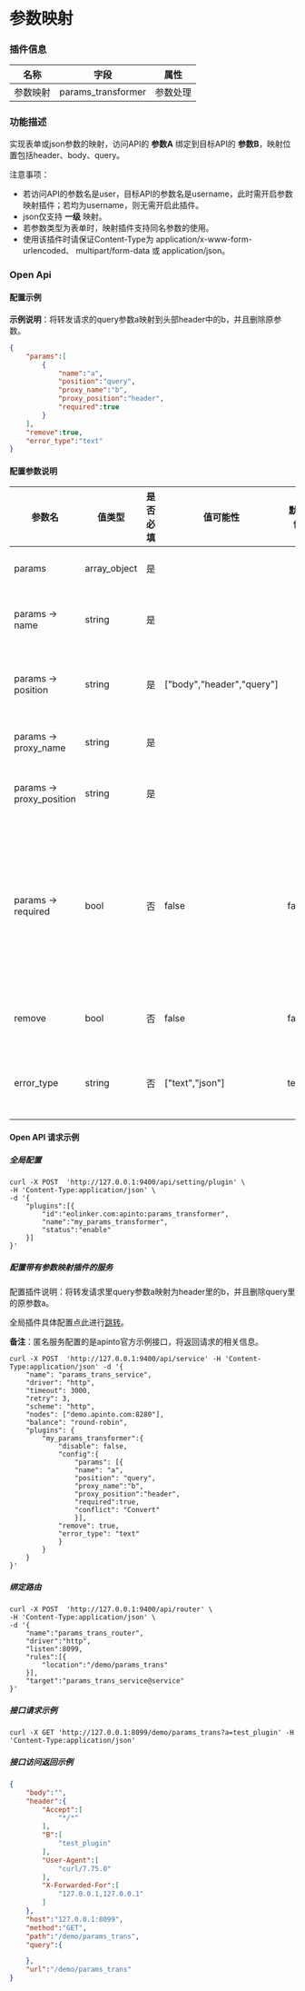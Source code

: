 # 参数映射
### 插件信息

| 名称     | 字段               | 属性     |
| -------- | ------------------ | -------- |
| 参数映射 | params_transformer | 参数处理 |

### 功能描述

实现表单或json参数的映射，访问API的 **参数A** 绑定到目标API的 **参数B**，映射位置包括header、body、query。

注意事项：

- 若访问API的参数名是user，目标API的参数名是username，此时需开启参数映射插件；若均为username，则无需开启此插件。
- json仅支持 **一级** 映射。
- 若参数类型为表单时，映射插件支持同名参数的使用。
- 使用该插件时请保证Content-Type为 application/x-www-form-urlencoded、 multipart/form-data 或 application/json。

### Open Api

#### 配置示例

**示例说明**：将转发请求的query参数a映射到头部header中的b，并且删除原参数。

```json
{
    "params":[
        {
            "name":"a",
            "position":"query",
            "proxy_name":"b",
            "proxy_position":"header",
            "required":true
        }
    ],
    "remove":true,
    "error_type":"text"
}
```



#### 配置参数说明

| 参数名                   | 值类型       | 是否必填 | 值可能性                  | 默认值 | 说明                                               |
| ------------------------ | ------------ | -------- | ------------------------- | ------ | -------------------------------------------------- |
| params                   | array_object | 是       |                           |        | 映射参数列表                                       |
| params -> name           | string       | 是       |                           |        | 待映射参数名称                                     |
| params -> position       | string       | 是       | ["body","header","query"] |        | 待映射参数所在位置                                 |
| params -> proxy_name     | string       | 是       |                           |        | 目标参数名称                                       |
| params -> proxy_position | string       | 是       |                           |        | 目标参数所在位置                                   |
| params -> required       | bool         | 否       | false                     | false  | 待映射参数是否必含，如为true，该参数不存在时会报错 |
| remove                   | bool         | 否       | false                     | false  | 映射后删除原参数                                   |
| error_type               | string       | 否       | ["text","json"]           | text   | 插件返回报错的类型                                 |

#### Open API 请求示例

##### 全局配置

```shell
curl -X POST  'http://127.0.0.1:9400/api/setting/plugin' \
-H 'Content-Type:application/json' \
-d '{
    "plugins":[{
        "id":"eolinker.com:apinto:params_transformer",
        "name":"my_params_transformer",
        "status":"enable"
    }]
}'
```

##### 配置带有参数映射插件的服务

配置插件说明：将转发请求里query参数a映射为header里的b，并且删除query里的原参数a。

全局插件具体配置点此进行[跳转](/docs/apinto/plugins)。

**备注**：匿名服务配置的是apinto官方示例接口，将返回请求的相关信息。

```shell
curl -X POST  'http://127.0.0.1:9400/api/service' -H 'Content-Type:application/json' -d '{
    "name": "params_trans_service",
    "driver": "http",
    "timeout": 3000,
    "retry": 3,
    "scheme": "http",
    "nodes": ["demo.apinto.com:8280"],
    "balance": "round-robin",
    "plugins": {
        "my_params_transformer":{
            "disable": false,
            "config":{
                "params": [{
                "name": "a",
                "position": "query",
                "proxy_name":"b",
                "proxy_position":"header",
                "required":true,
                "conflict": "Convert"
                }],
            "remove": true,
            "error_type": "text"
            }
        }
    }
}' 
```

##### 绑定路由

```shell
curl -X POST  'http://127.0.0.1:9400/api/router' \
-H 'Content-Type:application/json' \
-d '{
    "name":"params_trans_router",
    "driver":"http",
    "listen":8099,
    "rules":[{
        "location":"/demo/params_trans"
    }],
    "target":"params_trans_service@service"
}'
```

##### 接口请求示例

```shell
curl -X GET 'http://127.0.0.1:8099/demo/params_trans?a=test_plugin' -H 'Content-Type:application/json'
```

##### 接口访问返回示例

```json
{
    "body":"",
    "header":{
        "Accept":[
            "*/*"
        ],
        "B":[
            "test_plugin"
        ],
        "User-Agent":[
            "curl/7.75.0"
        ],
        "X-Forwarded-For":[
            "127.0.0.1,127.0.0.1"
        ]
    },
    "host":"127.0.0.1:8099",
    "method":"GET",
    "path":"/demo/params_trans",
    "query":{

    },
    "url":"/demo/params_trans"
}
```


